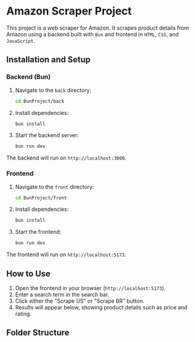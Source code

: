 # Amazon Scraper Project

This project is a web scraper for Amazon. It scrapes product details from Amazon using a backend built with `Bun` and frontend in `HTML`, `CSS`, and `JavaScript`.

## Installation and Setup

### Backend (Bun)

1. Navigate to the `back` directory:

    ```bash
    cd BunProject/back
    ```

2. Install dependencies:

    ```bash
    bun install
    ```

3. Start the backend server:

    ```bash
    bun run dev
    ```

The backend will run on `http://localhost:3000`.

### Frontend

1. Navigate to the `front` directory:

    ```bash
    cd BunProject/front
    ```

2. Install dependencies:

    ```bash
    bun install
    ```

3. Start the frontend:

    ```bash
    bun run dev
    ```

The frontend will run on `http://localhost:5173`.

## How to Use

1. Open the frontend in your browser (`http://localhost:5173`).
2. Enter a search term in the search bar.
3. Click either the "Scrape US" or "Scrape BR" button.
4. Results will appear below, showing product details such as price and rating.

## Folder Structure

